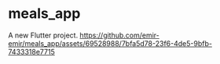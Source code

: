 # meals_app

A new Flutter project.
https://github.com/emir-emir/meals_app/assets/69528988/7bfa5d78-23f6-4de5-9bfb-7433318e7715


